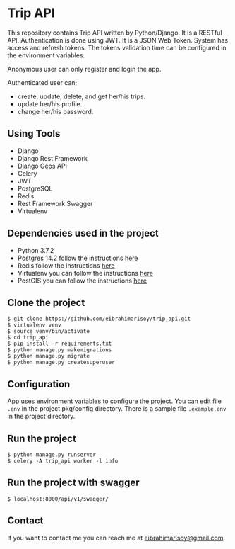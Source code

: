 # Trip API

This repository contains Trip API written by Python/Django. It is a RESTful API.
Authentication is done using JWT. It is a JSON Web Token.
System has access and refresh tokens. 
The tokens validation time can be configured in the environment variables.

Anonymous user can only register and login the app.

Authenticated user can;
 - create, update, delete, and get her/his trips.
 - update her/his profile.
 - change her/his password.

## Using Tools
 - Django
 - Django Rest Framework
 - Django Geos API
 - Celery
 - JWT
 - PostgreSQL
 - Redis
 - Rest Framework Swagger
 - Virtualenv


## Dependencies used in the project
 - Python 3.7.2  
 - Postgres 14.2 follow the instructions [here](https://www.postgresql.org/download/)
 - Redis follow the instructions [here](https://redis.io/docs/getting-started/installation/install-redis-on-linux/)
 - Virtualenv you can follow the instructions [here](https://gist.github.com/Geoyi/d9fab4f609e9f75941946be45000632b)
 - PostGIS you can follow the instructions [here](https://computingforgeeks.com/how-to-install-postgis-on-ubuntu-linux/)

## Clone the project
```
$ git clone https://github.com/eibrahimarisoy/trip_api.git
$ virtualenv venv
$ source venv/bin/activate
$ cd trip_api
$ pip install -r requirements.txt
$ python manage.py makemigrations
$ python manage.py migrate
$ python manage.py createsuperuser
```

## Configuration
App uses environment variables to configure the project.
You can edit file `.env` in the project pkg/config directory.
There is a sample file `.example.env` in the project directory.


## Run the project
```
$ python manage.py runserver
$ celery -A trip_api worker -l info
```

## Run the project with swagger

```
$ localhost:8000/api/v1/swagger/
```


## Contact

If you want to contact me you can reach me at <eibrahimarisoy@gmail.com>.